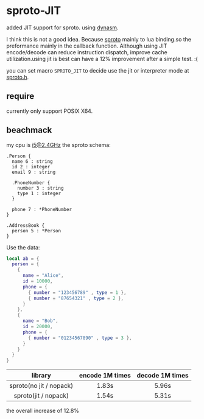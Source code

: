 sproto-JIT
======
added JIT support for sproto. using [dynasm](http://corsix.github.io/dynasm-doc/index.html).

I think this is not a good idea. Because [sproto](https://github.com/cloudwu/sproto) mainly to lua binding.so the preformance mainly in the callback function. Although using JIT encode/decode can reduce instruction dispatch, improve cache utilization.using jit is best can have a 12% improvement after a simple test. :(

you can set macro `SPROTO_JIT` to decide use the jit or interpreter mode at [sproto.h](https://github.com/lvzixun/sproto/blob/master/sproto.h).

## require
currently only support POSIX X64.

## beachmack
my cpu is i5@2.4GHz 
the sproto schema:
```
.Person {
  name 6 : string
  id 2 : integer
  email 9 : string

  .PhoneNumber {
    number 3 : string
    type 1 : integer
  }

  phone 7 : *PhoneNumber
}

.AddressBook {
  person 5 : *Person
}
```
Use the data:
~~~.lua
local ab = {
  person = {
    {
      name = "Alice",
      id = 10000,
      phone = {
        { number = "123456789" , type = 1 },
        { number = "87654321" , type = 2 },
      }
    },
    {
      name = "Bob",
      id = 20000,
      phone = {
        { number = "01234567890" , type = 3 },
      }
    }
  }
}
~~~

| library | encode 1M times | decode 1M times |
|:--------:|:--------------:|:---------------:|
| sproto(no jit / nopack) | 1.83s | 5.96s |
| sproto(jit / nopack) | 1.54s | 5.31s |

the overall increase of 12.8%
